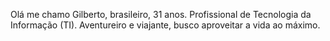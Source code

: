 Olá me chamo Gilberto, brasileiro, 31 anos. Profissional de Tecnologia da Informação (TI). Aventureiro e viajante, busco aproveitar a vida ao máximo.
